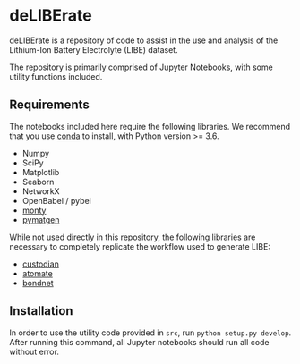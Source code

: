 # deLIBErate
deLIBErate is a repository of code to assist in the use and analysis of the Lithium-Ion Battery Electrolyte (LIBE) dataset.

The repository is primarily comprised of Jupyter Notebooks, with some utility functions included.

## Requirements

The notebooks included here require the following libraries. We recommend that you use [conda](https://docs.conda.io/en/latest/) to install, with Python version >= 3.6.

- Numpy
- SciPy
- Matplotlib
- Seaborn
- NetworkX
- OpenBabel / pybel
- [monty](https://github.com/materialsvirtuallab/monty)
- [pymatgen](https://github.com/materialsproject/pymatgen)

While not used directly in this repository, the following libraries are necessary to completely replicate the workflow used to generate LIBE:

- [custodian](https://github.com/materialsproject/custodian)
- [atomate](https://github.com/hackingmaterials/atomate)
- [bondnet](https://github.com/mjwen/bondnet)

## Installation

In order to use the utility code provided in `src`, run `python setup.py develop`. After running this command, all Jupyter notebooks should run all code without error.